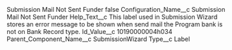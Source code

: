 <?xml version="1.0" encoding="UTF-8"?>
<CustomMetadata xmlns="http://soap.sforce.com/2006/04/metadata" xmlns:xsi="http://www.w3.org/2001/XMLSchema-instance" xmlns:xsd="http://www.w3.org/2001/XMLSchema">
    <label>Submission Mail Not Sent Funder</label>
    <protected>false</protected>
    <values>
        <field>Configuration_Name__c</field>
        <value xsi:type="xsd:string">Submission Mail Not Sent Funder</value>
    </values>
    <values>
        <field>Help_Text__c</field>
        <value xsi:type="xsd:string">This label used in Submission Wizard stores an error message to be shown when send mail the Program bank is not on Bank Record type.</value>
    </values>
    <values>
        <field>Id_Value__c</field>
        <value xsi:type="xsd:string">10190000004h034</value>
    </values>
    <values>
        <field>Parent_Component_Name__c</field>
        <value xsi:type="xsd:string">SubmissionWizard</value>
    </values>
    <values>
        <field>Type__c</field>
        <value xsi:type="xsd:string">Label</value>
    </values>
</CustomMetadata>

